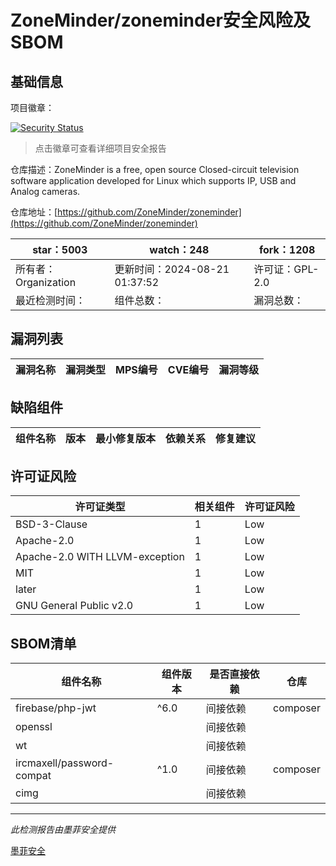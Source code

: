 # ZoneMinder/zoneminder安全风险及SBOM

## 基础信息

项目徽章：

[![Security Status](https://www.murphysec.com/platform3/v31/badge/1825967806942744576.svg)](https://www.murphysec.com/console/report/1696227962679812096/1825967806942744576)

> 点击徽章可查看详细项目安全报告

仓库描述：ZoneMinder is a free, open source Closed-circuit television software application developed for Linux which supports IP, USB and Analog cameras. 

仓库地址：[https://github.com/ZoneMinder/zoneminder](https://github.com/ZoneMinder/zoneminder)

| star：5003 | watch：248 | fork：1208 |
| ----------- | -------------- | ------------ |
| 所有者：Organization | 更新时间：2024-08-21 01:37:52 | 许可证：GPL-2.0 |
| 最近检测时间： | 组件总数： | 漏洞总数： |




## 漏洞列表

| 漏洞名称 | 漏洞类型 | MPS编号 | CVE编号 | 漏洞等级 |
| ------- | ------ | ------- | ------ | ----- |





## 缺陷组件

| 组件名称 | 版本 | 最小修复版本 | 依赖关系 | 修复建议 |
| -------- | ---- | ------------ | -------- | -------- |





## 许可证风险

| 许可证类型 | 相关组件 | 许可证风险 |
| ---------- | -------- | ---------- |
|BSD-3-Clause|1|Low|
|Apache-2.0|1|Low|
|Apache-2.0 WITH LLVM-exception|1|Low|
|MIT|1|Low|
|later|1|Low|
|GNU General Public  v2.0|1|Low|




## SBOM清单

| 组件名称 | 组件版本 | 是否直接依赖 | 仓库 |
| -------- | -------- | ------------ | ---- |
|firebase/php-jwt|^6.0|间接依赖|composer|
|openssl||间接依赖||
|wt||间接依赖||
|ircmaxell/password-compat|^1.0|间接依赖|composer|
|cimg||间接依赖||


------

*此检测报告由墨菲安全提供*

[墨菲安全](www.murphysec.com)